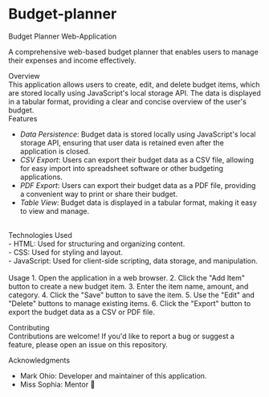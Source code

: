 # Budget-planner
Budget Planner Web-Application <br>

A comprehensive web-based budget planner that enables users to manage their expenses and income effectively.<br>

Overview<br>
This application allows users to create, edit, and delete budget items, which are stored locally using JavaScript's local storage API. The data is displayed in a tabular format, providing a clear and concise overview of the user's budget.
<br>
Features<br>
- *Data Persistence*: Budget data is stored locally using JavaScript's local storage API, ensuring that user data is retained even after the application is closed.<br>
- *CSV Export*: Users can export their budget data as a CSV file, allowing for easy import into spreadsheet software or other budgeting applications.<br>
- *PDF Export*: Users can export their budget data as a PDF file, providing a convenient way to print or share their budget.<br>
- *Table View*: Budget data is displayed in a tabular format, making it easy to view and manage.
<br>
Technologies Used<br>
- HTML: Used for structuring and organizing content.<br>
- CSS: Used for styling and layout.<br>
- JavaScript: Used for client-side scripting, data storage, and manipulation.<br>
<br>
Usage
1. Open the application in a web browser.
2. Click the "Add Item" button to create a new budget item.
3. Enter the item name, amount, and category.
4. Click the "Save" button to save the item.
5. Use the "Edit" and "Delete" buttons to manage existing items.
6. Click the "Export" button to export the budget data as a CSV or PDF file.

Contributing<br>
Contributions are welcome! If you'd like to report a bug or suggest a feature, please open an issue on this repository.<br>

Acknowledgments<br>
- Mark Ohio: Developer and maintainer of this application.
- Miss Sophia: Mentor 🤲
